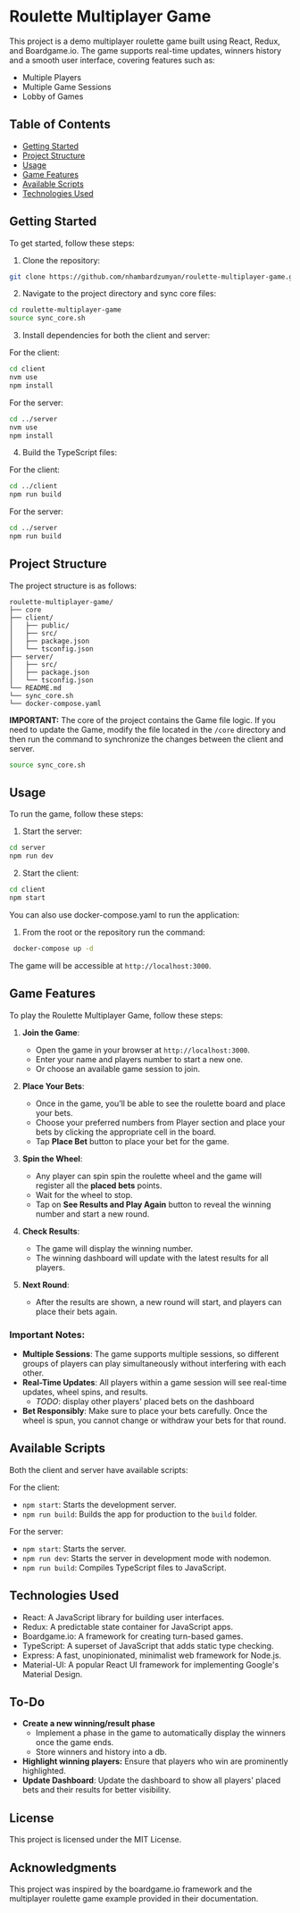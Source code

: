 # Roulette Multiplayer Game

This project is a demo multiplayer roulette game built using React, Redux, and Boardgame.io. The game supports real-time updates, winners history and a smooth user interface, covering features such as:

- Multiple Players
- Multiple Game Sessions
- Lobby of Games

## Table of Contents

- [Getting Started](#getting-started)
- [Project Structure](#project-structure)
- [Usage](#usage)
- [Game Features](#game-features)
- [Available Scripts](#available-scripts)
- [Technologies Used](#technologies-used)

## Getting Started

To get started, follow these steps:

1. Clone the repository:

```bash
git clone https://github.com/nhambardzumyan/roulette-multiplayer-game.git
```

2. Navigate to the project directory and sync core files:

```bash
cd roulette-multiplayer-game
source sync_core.sh
```

3. Install dependencies for both the client and server:

For the client:

```bash
cd client
nvm use
npm install
```

For the server:

```bash
cd ../server
nvm use
npm install
```

4. Build the TypeScript files:

For the client:

```bash
cd ../client
npm run build
```

For the server:

```bash
cd ../server
npm run build
```

## Project Structure

The project structure is as follows:

```
roulette-multiplayer-game/
├── core
├── client/
│   ├── public/
│   ├── src/
│   ├── package.json
│   └── tsconfig.json
├── server/
│   ├── src/
│   ├── package.json
│   └── tsconfig.json
└── README.md
└── sync_core.sh
└── docker-compose.yaml

```

**IMPORTANT:** The core of the project contains the Game file logic. If you need to update the Game, modify the file located in the `/core` directory and then run the command to synchronize the changes between the client and server.

```bash
source sync_core.sh
```

## Usage

To run the game, follow these steps:

1. Start the server:

```bash
cd server
npm run dev
```

2. Start the client:

```bash
cd client
npm start
```

You can also use docker-compose.yaml to run the application:

1. From the root or the repository run the command:

```bash
 docker-compose up -d
```

The game will be accessible at `http://localhost:3000`.

## Game Features

To play the Roulette Multiplayer Game, follow these steps:

1. **Join the Game**:

   - Open the game in your browser at `http://localhost:3000`.
   - Enter your name and players number to start a new one.
   - Or choose an available game session to join.

2. **Place Your Bets**:

   - Once in the game, you’ll be able to see the roulette board and place your bets.
   - Choose your preferred numbers from Player section and place your bets by clicking the appropriate cell in the board.
   - Tap **Place Bet** button to place your bet for the game.

3. **Spin the Wheel**:

   - Any player can spin spin the roulette wheel and the game will register all the **placed bets** points.
   - Wait for the wheel to stop.
   - Tap on **See Results and Play Again** button to reveal the winning number and start a new round.

4. **Check Results**:

   - The game will display the winning number.
   - The winning dashboard will update with the latest results for all players.

5. **Next Round**:
   - After the results are shown, a new round will start, and players can place their bets again.

### Important Notes:

- **Multiple Sessions**: The game supports multiple sessions, so different groups of players can play simultaneously without interfering with each other.
- **Real-Time Updates**: All players within a game session will see real-time updates, wheel spins, and results.
    - *TODO*: display other players' placed bets on the dashboard
- **Bet Responsibly**: Make sure to place your bets carefully. Once the wheel is spun, you cannot change or withdraw your bets for that round.

## Available Scripts

Both the client and server have available scripts:

For the client:

- `npm start`: Starts the development server.
- `npm run build`: Builds the app for production to the `build` folder.

For the server:

- `npm start`: Starts the server.
- `npm run dev`: Starts the server in development mode with nodemon.
- `npm run build`: Compiles TypeScript files to JavaScript.

## Technologies Used

- React: A JavaScript library for building user interfaces.
- Redux: A predictable state container for JavaScript apps.
- Boardgame.io: A framework for creating turn-based games.
- TypeScript: A superset of JavaScript that adds static type checking.
- Express: A fast, unopinionated, minimalist web framework for Node.js.
- Material-UI: A popular React UI framework for implementing Google's Material Design.

## To-Do

- **Create a new winning/result phase**
  - Implement a phase in the game to automatically display the winners once the game ends.
  - Store winners and history into a db.
- **Highlight winning players:** Ensure that players who win are prominently highlighted.
- **Update Dashboard**: Update the dashboard to show all players' placed bets and their results for better visibility.



## License

This project is licensed under the MIT License.

## Acknowledgments

This project was inspired by the boardgame.io framework and the multiplayer roulette game example provided in their documentation.
